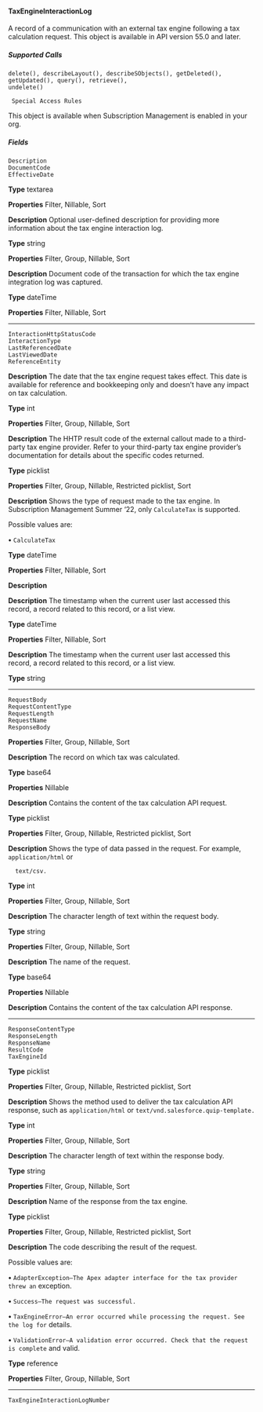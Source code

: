 #### TaxEngineInteractionLog

A record of a communication with an external tax engine following a tax calculation request. This object is available in API version 55.0
and later.

##### Supported Calls
```
delete(), describeLayout(), describeSObjects(), getDeleted(), getUpdated(), query(), retrieve(),
undelete()

 Special Access Rules

```
This object is available when Subscription Management is enabled in your org.

##### Fields

```
Description
DocumentCode
EffectiveDate

```

**Type**
textarea

**Properties**
Filter, Nillable, Sort

**Description**
Optional user-defined description for providing more information about the tax engine
interaction log.

**Type**
string

**Properties**
Filter, Group, Nillable, Sort

**Description**
Document code of the transaction for which the tax engine integration log was captured.

**Type**
dateTime

**Properties**
Filter, Nillable, Sort


-----

```
InteractionHttpStatusCode
InteractionType
LastReferencedDate
LastViewedDate
ReferenceEntity

```

**Description**
The date that the tax engine request takes effect. This date is available for reference and
bookkeeping only and doesn’t have any impact on tax calculation.

**Type**
int

**Properties**
Filter, Group, Nillable, Sort

**Description**
The HHTP result code of the external callout made to a third-party tax engine provider. Refer
to your third-party tax engine provider’s documentation for details about the specific codes
returned.

**Type**
picklist

**Properties**
Filter, Group, Nillable, Restricted picklist, Sort

**Description**
Shows the type of request made to the tax engine. In Subscription Management Summer
‘22, only `CalculateTax` is supported.

Possible values are:

**•** `CalculateTax`

**Type**
dateTime

**Properties**
Filter, Nillable, Sort

**Description**

**Description**
The timestamp when the current user last accessed this record, a record related to this record,
or a list view.

**Type**
dateTime

**Properties**
Filter, Nillable, Sort

**Description**
The timestamp when the current user last accessed this record, a record related to this record,
or a list view.

**Type**
string


-----

```
RequestBody
RequestContentType
RequestLength
RequestName
ResponseBody

```

**Properties**
Filter, Group, Nillable, Sort

**Description**
The record on which tax was calculated.

**Type**
base64

**Properties**
Nillable

**Description**
Contains the content of the tax calculation API request.

**Type**
picklist

**Properties**
Filter, Group, Nillable, Restricted picklist, Sort

**Description**
Shows the type of data passed in the request. For example, `application/html` or
```
  text/csv.

```
**Type**
int

**Properties**
Filter, Group, Nillable, Sort

**Description**
The character length of text within the request body.

**Type**
string

**Properties**
Filter, Group, Nillable, Sort

**Description**
The name of the request.

**Type**
base64

**Properties**
Nillable

**Description**
Contains the content of the tax calculation API response.


-----

```
ResponseContentType
ResponseLength
ResponseName
ResultCode
TaxEngineId

```

**Type**
picklist

**Properties**
Filter, Group, Nillable, Restricted picklist, Sort

**Description**
Shows the method used to deliver the tax calculation API response, such as
`application/html` or `text/vnd.salesforce.quip-template.`

**Type**
int

**Properties**
Filter, Group, Nillable, Sort

**Description**
The character length of text within the response body.

**Type**
string

**Properties**
Filter, Group, Nillable, Sort

**Description**
Name of the response from the tax engine.

**Type**
picklist

**Properties**
Filter, Group, Nillable, Restricted picklist, Sort

**Description**
The code describing the result of the request.

Possible values are:

**•** `AdapterException—The Apex adapter interface for the tax provider threw an`
exception.

**•** `Success—The request was successful.`

**•** `TaxEngineError—An error occurred while processing the request. See the log for`
details.

**•** `ValidationError—A validation error occurred. Check that the request is complete`
and valid.

**Type**
reference

**Properties**
Filter, Group, Nillable, Sort


-----

```
TaxEngineInteractionLogNumber
